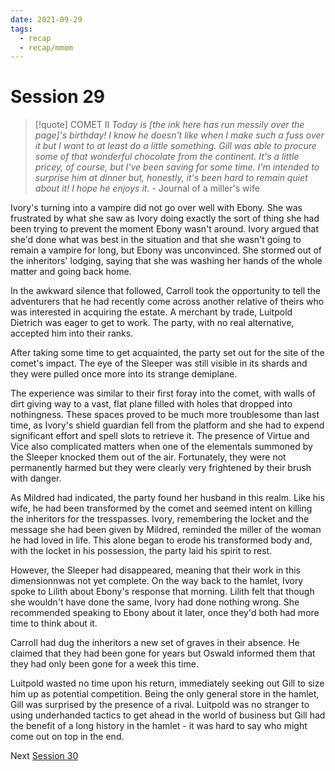 ```yaml
---
date: 2021-09-29
tags:
  - recap
  - recap/mmom
---
```

# Session 29

>[!quote] COMET II
>*Today is [the ink here has run messily over the page]'s birthday! I know he doesn't like when I make such a fuss over it but I want to at least do a little something. Gill was able to procure some of that wonderful chocolate from the continent. It's a little pricey, of course, but I've been saving for some time. I'm intended to surprise him at dinner but, honestly, it's been hard to remain quiet about it! I hope he enjoys it.*
>\- Journal of a miller's wife

Ivory's turning into a vampire did not go over well with Ebony. She was frustrated by what she saw as Ivory doing exactly the sort of thing she had been trying to prevent the moment Ebony wasn't around. Ivory argued that she'd done what was best in the situation and that she wasn't going to remain a vampire for long, but Ebony was unconvinced. She stormed out of the inheritors' lodging, saying that she was washing her hands of the whole matter and going back home.

In the awkward silence that followed, Carroll took the opportunity to tell the adventurers that he had recently come across another relative of theirs who was interested in acquiring the estate. A merchant by trade, Luitpold Dietrich was eager to get to work. The party, with no real alternative, accepted him into their ranks.

After taking some time to get acquainted, the party set out for the site of the comet's impact. The eye of the Sleeper was still visible in its shards and they were pulled once more into its strange demiplane.

The experience was similar to their first foray into the comet, with walls of dirt giving way to a vast, flat plane filled with holes that dropped into nothingness. These spaces proved to be much more troublesome than last time, as Ivory's shield guardian fell from the platform and she had to expend significant effort and spell slots to retrieve it. The presence of Virtue and Vice also complicated matters when one of the elementals summoned by the Sleeper knocked them out of the air. Fortunately, they were not permanently harmed but they were clearly very frightened by their brush with danger.

As Mildred had indicated, the party found her husband in this realm. Like his wife, he had been transformed by the comet and seemed intent on killing the inheritors for the tresspasses. Ivory, remembering the locket and the message she had been given by Mildred, reminded the miller of the woman he had loved in life. This alone began to erode his transformed body and, with the locket in his possession, the party laid his spirit to rest.

However, the Sleeper had disappeared, meaning that their work in this dimensionnwas not yet complete. On the way back to the hamlet, Ivory spoke to Lilith about Ebony's response that morning. Lilith felt that though she wouldn't have done the same, Ivory had done nothing wrong. She recommended speaking to Ebony about it later, once they'd both had more time to think about it.

Carroll had dug the inheritors a new set of graves in their absence. He claimed that they had been gone for years but Oswald informed them that they had only been gone for a week this time.

Luitpold wasted no time upon his return, immediately seeking out Gill to size him up as potential competition. Being the only general store in the hamlet, Gill was surprised by the presence of a rival. Luitpold was no stranger to using underhanded tactics to get ahead in the world of business but Gill had the benefit of a long history in the hamlet - it was hard to say who might come out on top in the end.

Next
[Session 30](Recaps/Midnight%20Manor%20of%20Madness/Session%2030.md)